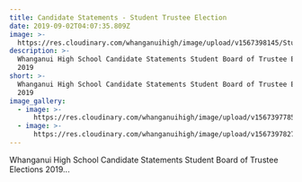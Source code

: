 ```yaml
---
title: Candidate Statements - Student Trustee Election
date: 2019-09-02T04:07:35.809Z
image: >-
  https://res.cloudinary.com/whanganuihigh/image/upload/v1567398145/Studetn-trustee-Poster.png
description: >-
  Whanganui High School Candidate Statements Student Board of Trustee Elections
  2019 
short: >-
  Whanganui High School Candidate Statements Student Board of Trustee Elections
  2019 
image_gallery:
  - image: >-
      https://res.cloudinary.com/whanganuihigh/image/upload/v1567397785/2019_Candidate_Statements_Page_1.jpg
  - image: >-
      https://res.cloudinary.com/whanganuihigh/image/upload/v1567397827/2019_Candidate_Statements_Page_2.jpg
---
```

Whanganui High School Candidate Statements Student Board of Trustee Elections 2019...
